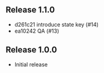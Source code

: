 ## Release 1.1.0

* d261c21 introduce state key (#14)
* ea10242 QA (#13)

## Release 1.0.0

* Initial release
